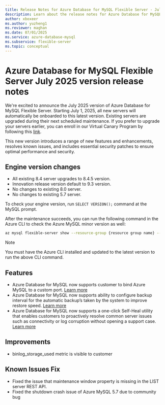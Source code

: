 ```yaml
---
title: Release Notes for Azure Database for MySQL Flexible Server - July 2025
description: Learn about the release notes for Azure Database for MySQL Flexible Server July 2025.
author: xboxeer
ms.author: yuzheng1
ms.reviewer: maghan
ms.date: 07/01/2025
ms.service: azure-database-mysql
ms.subservice: flexible-server
ms.topic: conceptual
---
```


# Azure Database for MySQL Flexible Server July 2025 version release notes

We're excited to announce the July 2025 version of Azure Database for MySQL Flexible Server. Starting July 1, 2025, all new servers will automatically be onboarded to this latest version. Existing servers are upgraded during their next scheduled maintenance. If you prefer to upgrade your servers earlier, you can enroll in our Virtual Canary Program by following this [link](https://aka.ms/mysql/virtual-canary).

This new version introduces a range of new features and enhancements, resolves known issues, and includes essential security patches to ensure optimal performance and security.

## Engine version changes

- All existing 8.4 server upgrades to 8.4.5 version.
- Innovation release version default to 9.3 version.
- No changes to existing 8.0 server.
- No changes to existing 5.7 server.

To check your engine version, run `SELECT VERSION();` command at the MySQL prompt.

After the maintenance succeeds, you can run the following command in the Azure CLI to check the Azure MySQL minor version as well:

```bash 
az mysql flexible-server show --resource-group {resource group name} --name {server name} --query "fullVersion"
```
> [!NOTE]  
> You must have the Azure CLI installed and updated to the latest version to run the above CLI command.

## Features

- Azure Database for MySQL now supports customer to bind Azure MySQL to a custom port. [Learn more](https://techcommunity.microsoft.com/blog/adformysql/now-in-public-preview-custom-port-support-in-azure-database-for-mysql-%E2%80%93-flexible/4432164)
- Azure Database for MySQL now supports ability to configure backup interval for the automatic backup’s taken by the system to improve restore speed. [Learn more](../concepts-backup-restore.md#backup-frequency)
- Azure Database for MySQL now supports a one-click Self-Heal utility that enables customers to proactively resolve common server issues such as connectivity or log corruption without opening a support case. [Learn more](../how-to-self-heal.md)

## Improvements

- binlog_storage_used metric is visible to customer

## Known Issues Fix

- Fixed the issue that maintenance window property is missing in the LIST server REST API.
- Fixed the shutdown crash issue of Azure MySQL 5.7 due to community bug
